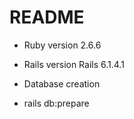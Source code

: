 # README

* Ruby version 2.6.6
* Rails version Rails 6.1.4.1

* Database creation
- rails db:prepare

